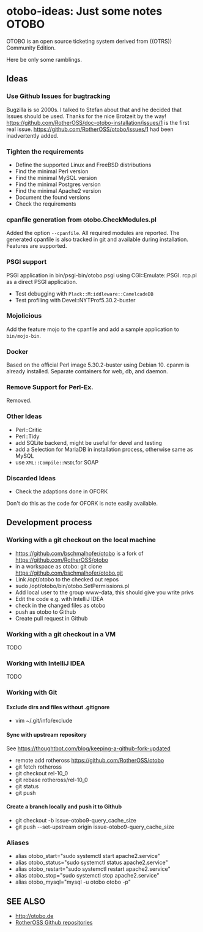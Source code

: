 # otobo-ideas: Just some notes OTOBO

OTOBO is an open source ticketing system derived from ((OTRS)) Community Edition.

Here be only some ramblings.

## Ideas

### Use Github Issues for bugtracking

Bugzilla is so 2000s. I talked to Stefan about that and he decided that Issues should be used. Thanks for the nice Brotzeit by the way! https://github.com/RotherOSS/doc-otobo-installation/issues/1 is the first real issue. https://github.com/RotherOSS/otobo/issues/1 had been inadvertently added.

### Tighten the requirements

* Define the supported Linux and FreeBSD distributions
* Find the minimal Perl version
* Find the minimal MySQL version
* Find the minimal Postgres version
* Find the minimal Apache2 version
* Document the found versions
* Check the requirements

### cpanfile generation from otobo.CheckModules.pl

Added the option `--cpanfile`. All required modules are reported. The generated cpanfile is also tracked in git and available during installation. Features are supported.

### PSGI support

PSGI application in bin/psgi-bin/otobo.psgi using CGI::Emulate::PSGI.
rcp.pl as a direct PSGI application.

* Test debugging with `Plack::M:iddleware::CamelcadeDB`
* Test profiling with Devel::NYTProf5.30.2-buster

### Mojolicious

Add the feature mojo to the cpanfile and add a sample application to `bin/mojo-bin`.

### Docker

Based on the official Perl image 5.30.2-buster using Debian 10.
cpanm is already installed.
Separate containers for web, db, and daemon.

### Remove Support for Perl-Ex.

Removed.

### Other Ideas

* Perl::Critic
* Perl::Tidy
* add SQLite backend, might be useful for devel and testing
* add a Selection for MariaDB in installation process, otherwise same as MySQL
* use `XML::Compile::WSDL`for SOAP

### Discarded Ideas

* Check the adaptions done in OFORK

Don't do this as the code for OFORK is note easily available.

## Development process

### Working with a git checkout on the local machine

* https://github.com/bschmalhofer/otobo is a fork of https://github.com/RotherOSS/otobo
* in a workspace as otobo: git clone https://github.com/bschmalhofer/otobo.git
* Link /opt/otobo to the checked out repos
* sudo /opt/otobo/bin/otobo.SetPermissions.pl
* Add local user to the group www-data, this should give you write privs
* Edit the code e.g. with IntelliJ IDEA
* check in the changed files as otobo
* push as otobo to Github
* Create pull request in Github

### Working with a git checkout in a VM

TODO

### Working with IntelliJ IDEA

TODO

### Working with Git


#### Exclude dirs and files without .gitignore

* vim ~/.git/info/exclude 

#### Sync with upstream repository

See https://thoughtbot.com/blog/keeping-a-github-fork-updated

* remote add rotheross https://github.com/RotherOSS/otobo
* git fetch rotheross
* git checkout rel-10_0
* git rebase rotheross/rel-10_0
* git status
* git push

#### Create a branch locally and push it to Github

* git checkout -b issue-otobo9-query_cache_size
* git push --set-upstream origin issue-otobo9-query_cache_size

### Aliases

* alias otobo_start="sudo systemctl start apache2.service"
* alias otobo_status="sudo systemctl status apache2.service"
* alias otobo_restart="sudo systemctl restart apache2.service"
* alias otobo_stop="sudo systemctl stop apache2.service"
* alias otobo_mysql="mysql -u otobo otobo -p"

## SEE ALSO
 
 * http://otobo.de
 * [RotherOSS Github repositories](https://github.com/RotherOSS/otobo)
